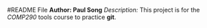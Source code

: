 #README File
**Author: Paul Song**
*Description:*
This project is for the *COMP290* tools course to practice **git**.
